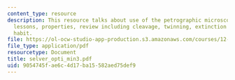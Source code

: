 ```yaml
---
content_type: resource
description: This resource talks about use of the petrographic microscope in three
  lessons, properties, review including cleavage, twinning, extinction angle, and
  habit.
file: https://ol-ocw-studio-app-production.s3.amazonaws.com/courses/12-109-petrology-fall-2005/9054745fae6c4d17ba15582aed75def9_selver_opti_min3.pdf
file_type: application/pdf
resourcetype: Document
title: selver_opti_min3.pdf
uid: 9054745f-ae6c-4d17-ba15-582aed75def9
---
```

